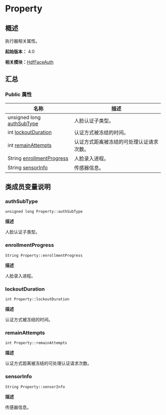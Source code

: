 # Property


## 概述

执行器相关属性。

**起始版本：** 4.0

**相关模块：**[HdfFaceAuth](_hdf_face_auth_v11.md)


## 汇总


### Public 属性

| 名称 | 描述 | 
| -------- | -------- |
| unsigned long [authSubType](#authsubtype) | 人脸认证子类型。  | 
| int [lockoutDuration](#lockoutduration) | 认证方式被冻结的时间。  | 
| int [remainAttempts](#remainattempts) | 认证方式距离被冻结的可处理认证请求次数。  | 
| String [enrollmentProgress](#enrollmentprogress) | 人脸录入进程。  | 
| String [sensorInfo](#sensorinfo) | 传感器信息。  | 


## 类成员变量说明


### authSubType

```
unsigned long Property::authSubType
```
**描述**

人脸认证子类型。


### enrollmentProgress

```
String Property::enrollmentProgress
```
**描述**

人脸录入进程。


### lockoutDuration

```
int Property::lockoutDuration
```
**描述**

认证方式被冻结的时间。


### remainAttempts

```
int Property::remainAttempts
```
**描述**

认证方式距离被冻结的可处理认证请求次数。


### sensorInfo

```
String Property::sensorInfo
```
**描述**

传感器信息。
